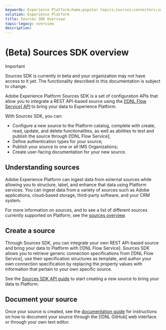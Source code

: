 ```yaml
---
keywords: Experience Platform;home;popular topics;sources;connectors;source connectors;sources sdk;sdk;SDK
solution: Experience Platform
title: Sources SDK Overview
topic-legacy: overview
description:
---
```

# (Beta) Sources SDK overview

>[!IMPORTANT]
>
>Sources SDK is currently in beta and your organization may not have access to it yet. The functionality described in this documentation is subject to change.

Adobe Experience Platform Sources SDK is a set of configuration APIs that allow you to integrate a REST API-based source using the [[!DNL Flow Service] API](https://www.adobe.io/experience-platform-apis/references/flow-service/) to bring your data to Experience Platform.

With Sources SDK, you can:

* Configure a new source to the Platform catalog, complete with create, read, update, and delete functionalities, as well as abilities to test and publish the source through [!DNL Flow Service];
* Define authentication types for your source;
* Publish your source to one or all IMS Organizations;
* Create user-facing documentation for your new source.

## Understanding sources

Adobe Experience Platform can ingest data from external sources while allowing you to structure, label, and enhance that data using Platform services. You can ingest data from a variety of sources such as Adobe applications, cloud-based storage, third-party software, and your CRM system.

For more information on sources, and to see a list of different sources currently supported on Platform, see the [sources overview](../home.md).

## Create a source

Through Sources SDK, you can integrate your own REST API-based source and bring your data to Platform with [!DNL Flow Service]. Sources SDK allows you to retrieve generic connection specifications from [!DNL Flow Service], use their specification structures as template, and author your own connection specification by replacing the property values with information that pertain to your own specific source.

See the [Sources SDK API guide](./api/overview.md) to start creating a new source to bring your data to Platform.

## Document your source

Once your source is created, see the [documentation guide](./documentation/overview.md) for instructions on how to document your source through the [!DNL GitHub] web interface or through your own text editor.
